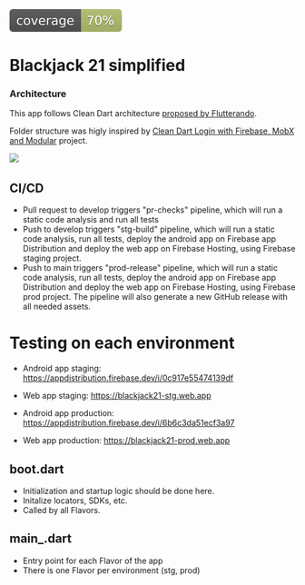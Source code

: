 ![Coverage](./coverage_badge.svg)

# Blackjack 21 simplified

### Architecture

This app follows Clean Dart architecture [proposed by Flutterando](https://github.com/Flutterando/Clean-Dart/blob/master/README.md).

Folder structure was higly inspired by [Clean Dart Login with Firebase, MobX and Modular](https://github.com/Flutterando/Clean-Dart/blob/master/README.md#:~:text=Clean%20Dart%20Login%20with%20Firebase%2C%20MobX%20and%20Modular) project.

<img src="https://github.com/Flutterando/Clean-Dart/raw/master/imgs/img1.png" width="600">

## CI/CD

- Pull request to develop triggers "pr-checks" pipeline, which will run a static code analysis and run all tests
- Push to develop triggers "stg-build" pipeline, which will run a static code analysis, run all tests, deploy the android app on Firebase app Distribution and deploy the web app on Firebase Hosting, using Firebase staging project.
- Push to main triggers "prod-release" pipeline, which will run a static code analysis, run all tests, deploy the android app on Firebase app Distribution and deploy the web app on Firebase Hosting, using Firebase prod project. The pipeline will also generate a new GitHub release with all needed assets.

# Testing on each environment

- Android app staging: https://appdistribution.firebase.dev/i/0c917e55474139df
- Web app staging: https://blackjack21-stg.web.app

- Android app production: https://appdistribution.firebase.dev/i/6b6c3da51ecf3a97
- Web app production: https://blackjack21-prod.web.app

## boot.dart

- Initialization and startup logic should be done here.
- Initalize locators, SDKs, etc.
- Called by all Flavors.

## main_<flavor>.dart

- Entry point for each Flavor of the app
- There is one Flavor per environment (stg, prod)

